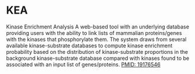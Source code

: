 # KEA
Kinase Enrichment Analysis
A web-based tool with an underlying database providing users with the ability to link lists of mammalian proteins/genes with the kinases that phosphorylate them. The system draws from several available kinase-substrate databases to compute kinase enrichment probability based on the distribution of kinase-substrate proportions in the background kinase-substrate database compared with kinases found to be associated with an input list of genes/proteins.
[PMID: 19176546](http://www.ncbi.nlm.nih.gov/pubmed/19176546)

